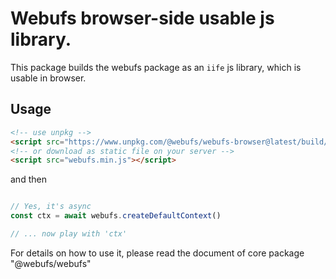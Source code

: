 # Webufs browser-side usable js library.

This package builds the webufs package as an `iife` js library, 
which is usable in browser.


## Usage
```html
<!-- use unpkg -->
<script src="https://www.unpkg.com/@webufs/webufs-browser@latest/build/webufs.min.js"></script>
<!-- or download as static file on your server -->
<script src="webufs.min.js"></script>
```

and then
```js

// Yes, it's async
const ctx = await webufs.createDefaultContext()

// ... now play with 'ctx'
```

For details on how to use it, please read the document of core package "@webufs/webufs"
